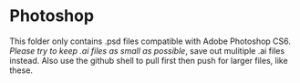 <h1>Photoshop</h1>
<p>This folder only contains .psd files compatible with Adobe Photoshop CS6. <em>Please try to keep .ai files as small as possible</em>, save out mulitiple .ai files instead. Also use the github shell to pull first then push for larger files, like these.</p>

